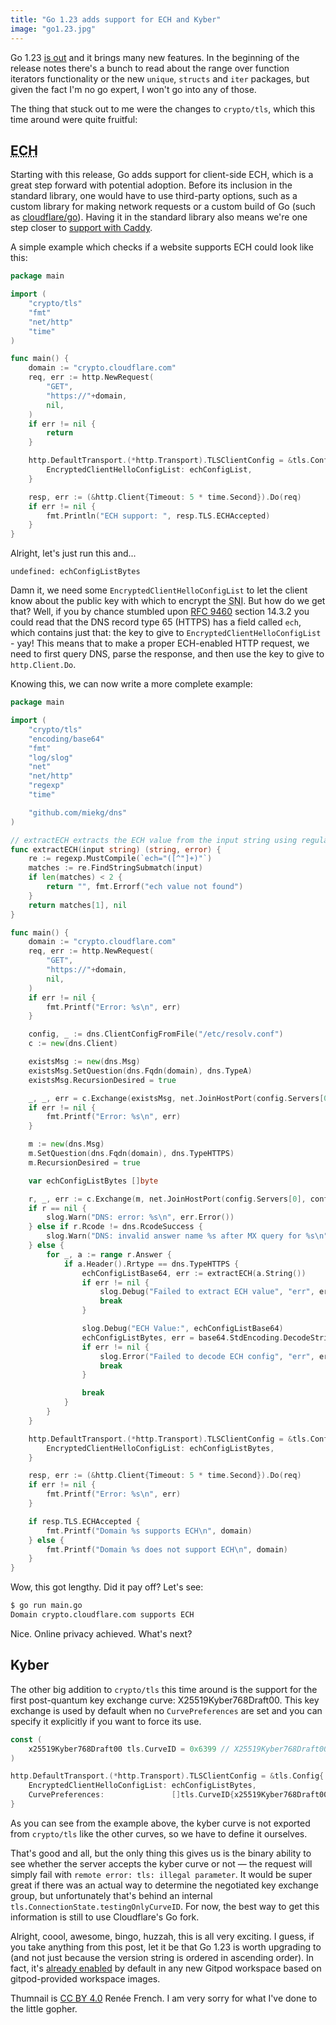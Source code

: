 ```yaml
---
title: "Go 1.23 adds support for ECH and Kyber"
image: "go1.23.jpg"
---
```


Go 1.23 [is out](https://go.dev/blog/go1.23) and it brings many new features. In the beginning of the release notes there's a bunch to read about the range over function iterators functionality or the new `unique`, `structs` and `iter` packages, but given the fact I'm no go expert, I won't go into any of those.

The thing that stuck out to me were the changes to `crypto/tls`, which this time around were quite fruitful:

## <abbr title="Encrypted Client Hello">ECH</abbr>

Starting with this release, Go adds support for client-side ECH, which is a great step forward with potential adoption. Before its inclusion in the standard library, one would have to use third-party options, such as a custom library for making network requests or a custom build of Go (such as [cloudflare/go](https://github.com/cloudflare/go)). Having it in the standard library also means we're one step closer to [support with Caddy](https://github.com/caddyserver/caddy/issues/4221).

A simple example which checks if a website supports ECH could look like this:

```go
package main

import (
    "crypto/tls"
    "fmt"
    "net/http"
    "time"
)

func main() {
    domain := "crypto.cloudflare.com"
    req, err := http.NewRequest(
        "GET",
        "https://"+domain,
        nil,
    )
    if err != nil {
        return
    }

    http.DefaultTransport.(*http.Transport).TLSClientConfig = &tls.Config{
        EncryptedClientHelloConfigList: echConfigList,
    }

    resp, err := (&http.Client{Timeout: 5 * time.Second}).Do(req)
    if err != nil {
        fmt.Println("ECH support: ", resp.TLS.ECHAccepted)
    }
}
```

Alright, let's just run this and...

```
undefined: echConfigListBytes
```

Damn it, we need some `EncryptedClientHelloConfigList` to let the client know about the public key with which to encrypt the <abbr title="Server Name Indication">SNI</abbr>. But how do we get that? Well, if you by chance stumbled upon [RFC 9460](https://datatracker.ietf.org/doc/rfc9460/) section 14.3.2 you could read that the DNS record type 65 (HTTPS) has a field called `ech`, which contains just that: the key to give to `EncryptedClientHelloConfigList` - yay! This means that to make a proper ECH-enabled HTTP request, we need to first query DNS, parse the response, and then use the key to give to `http.Client.Do`.

Knowing this, we can now write a more complete example:

```go
package main

import (
    "crypto/tls"
    "encoding/base64"
    "fmt"
    "log/slog"
    "net"
    "net/http"
    "regexp"
    "time"

    "github.com/miekg/dns"
)

// extractECH extracts the ECH value from the input string using regular expressions.
func extractECH(input string) (string, error) {
    re := regexp.MustCompile(`ech="([^"]+)"`)
    matches := re.FindStringSubmatch(input)
    if len(matches) < 2 {
        return "", fmt.Errorf("ech value not found")
    }
    return matches[1], nil
}

func main() {
    domain := "crypto.cloudflare.com"
    req, err := http.NewRequest(
        "GET",
        "https://"+domain,
        nil,
    )
    if err != nil {
        fmt.Printf("Error: %s\n", err)
    }

    config, _ := dns.ClientConfigFromFile("/etc/resolv.conf")
    c := new(dns.Client)

    existsMsg := new(dns.Msg)
    existsMsg.SetQuestion(dns.Fqdn(domain), dns.TypeA)
    existsMsg.RecursionDesired = true

    _, _, err = c.Exchange(existsMsg, net.JoinHostPort(config.Servers[0], config.Port))
    if err != nil {
        fmt.Printf("Error: %s\n", err)
    }

    m := new(dns.Msg)
    m.SetQuestion(dns.Fqdn(domain), dns.TypeHTTPS)
    m.RecursionDesired = true

    var echConfigListBytes []byte

    r, _, err := c.Exchange(m, net.JoinHostPort(config.Servers[0], config.Port))
    if r == nil {
        slog.Warn("DNS: error: %s\n", err.Error())
    } else if r.Rcode != dns.RcodeSuccess {
        slog.Warn("DNS: invalid answer name %s after MX query for %s\n", domain, domain)
    } else {
        for _, a := range r.Answer {
            if a.Header().Rrtype == dns.TypeHTTPS {
                echConfigListBase64, err := extractECH(a.String())
                if err != nil {
                    slog.Debug("Failed to extract ECH value", "err", err)
                    break
                }

                slog.Debug("ECH Value:", echConfigListBase64)
                echConfigListBytes, err = base64.StdEncoding.DecodeString(echConfigListBase64)
                if err != nil {
                    slog.Error("Failed to decode ECH config", "err", err)
                    break
                }

                break
            }
        }
    }

    http.DefaultTransport.(*http.Transport).TLSClientConfig = &tls.Config{
        EncryptedClientHelloConfigList: echConfigListBytes,
    }

    resp, err := (&http.Client{Timeout: 5 * time.Second}).Do(req)
    if err != nil {
        fmt.Printf("Error: %s\n", err)
    }

    if resp.TLS.ECHAccepted {
        fmt.Printf("Domain %s supports ECH\n", domain)
    } else {
        fmt.Printf("Domain %s does not support ECH\n", domain)
    }
}
```

Wow, this got lengthy. Did it pay off? Let's see:

```sh
$ go run main.go
Domain crypto.cloudflare.com supports ECH
```

Nice. Online privacy achieved. What's next?

## Kyber

The other big addition to `crypto/tls` this time around is the support for the first post-quantum key exchange curve: X25519Kyber768Draft00. This key exchange is used by default when no `CurvePreferences` are set and you can specify it explicitly if you want to force its use.

```go
const (
    x25519Kyber768Draft00 tls.CurveID = 0x6399 // X25519Kyber768Draft00
)

http.DefaultTransport.(*http.Transport).TLSClientConfig = &tls.Config{
    EncryptedClientHelloConfigList: echConfigListBytes,
    CurvePreferences:               []tls.CurveID{x25519Kyber768Draft00},
}
```

As you can see from the example above, the kyber curve is not exported from `crypto/tls` like the other curves, so we have to define it ourselves.

That's good and all, but the only thing this gives us is the binary ability to see whether the server accepts the kyber curve or not — the request will simply fail with `remote error: tls: illegal parameter`. It would be super great if there was an actual way to determine the negotiated key exchange group, but unfortunately that's behind an internal `tls.ConnectionState.testingOnlyCurveID`. For now, the best way to get this information is still to use Cloudflare's Go fork.

Alright, coool, awesome, bingo, huzzah, this is all very exciting. I guess, if you take anything from this post, let it be that Go 1.23 is worth upgrading to (and not just because the version string is ordered in ascending order). In fact, it's [already enabled](https://github.com/gitpod-io/workspace-images/pull/1403) by default in any new Gitpod workspace based on gitpod-provided workspace images.

Thumnail is [CC BY 4.0](https://creativecommons.org/licenses/by/4.0/) Renée French. I am very sorry for what I've done to the little gopher.
